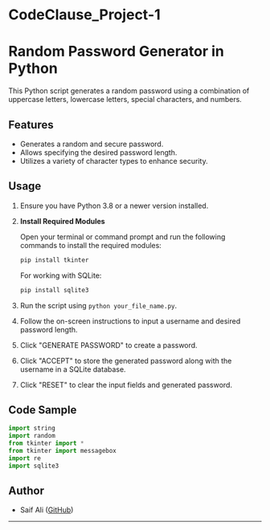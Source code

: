 # CodeClause_Project-1


# Random Password Generator in Python

This Python script generates a random password using a combination of uppercase letters, lowercase letters, special characters, and numbers.

## Features

- Generates a random and secure password.
- Allows specifying the desired password length.
- Utilizes a variety of character types to enhance security.

## Usage

1. Ensure you have Python 3.8 or a newer version installed.

2. **Install Required Modules**

   Open your terminal or command prompt and run the following commands to install the required modules:

   ```bash
   pip install tkinter
   ```

   For working with SQLite:

   ```bash
   pip install sqlite3
   ```

3. Run the script using `python your_file_name.py`.

4. Follow the on-screen instructions to input a username and desired password length.

5. Click "GENERATE PASSWORD" to create a password.

6. Click "ACCEPT" to store the generated password along with the username in a SQLite database.

7. Click "RESET" to clear the input fields and generated password.

## Code Sample

```python
import string
import random
from tkinter import *
from tkinter import messagebox
import re
import sqlite3

```

## Author

- Saif Ali ([GitHub](https://github.com/Saifali9628))


---
